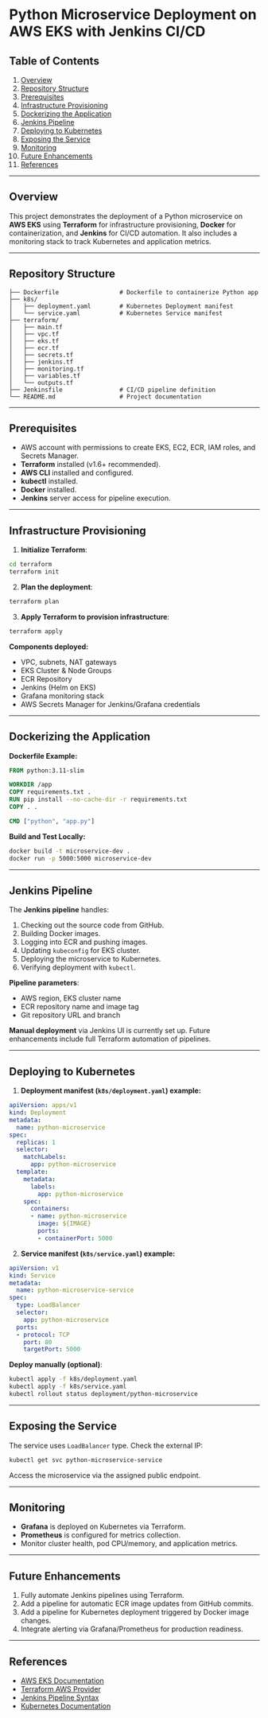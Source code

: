 # Python Microservice Deployment on AWS EKS with Jenkins CI/CD

## Table of Contents

1. [Overview](#overview)
2. [Repository Structure](#repository-structure)
3. [Prerequisites](#prerequisites)
4. [Infrastructure Provisioning](#infrastructure-provisioning)
5. [Dockerizing the Application](#dockerizing-the-application)
6. [Jenkins Pipeline](#jenkins-pipeline)
7. [Deploying to Kubernetes](#deploying-to-kubernetes)
8. [Exposing the Service](#exposing-the-service)
9. [Monitoring](#monitoring)
10. [Future Enhancements](#future-enhancements)
11. [References](#references)

---

## Overview

This project demonstrates the deployment of a Python microservice on **AWS EKS** using **Terraform** for infrastructure provisioning, **Docker** for containerization, and **Jenkins** for CI/CD automation. It also includes a monitoring stack to track Kubernetes and application metrics.

---

## Repository Structure

```
├── Dockerfile                 # Dockerfile to containerize Python app
├── k8s/
│   ├── deployment.yaml        # Kubernetes Deployment manifest
│   └── service.yaml           # Kubernetes Service manifest
├── terraform/
│   ├── main.tf
│   ├── vpc.tf
│   ├── eks.tf
│   ├── ecr.tf
│   ├── secrets.tf
│   ├── jenkins.tf
│   ├── monitoring.tf
│   ├── variables.tf
│   └── outputs.tf
├── Jenkinsfile                # CI/CD pipeline definition
└── README.md                  # Project documentation
```

---

## Prerequisites

* AWS account with permissions to create EKS, EC2, ECR, IAM roles, and Secrets Manager.
* **Terraform** installed (v1.6+ recommended).
* **AWS CLI** installed and configured.
* **kubectl** installed.
* **Docker** installed.
* **Jenkins** server access for pipeline execution.

---

## Infrastructure Provisioning

1. **Initialize Terraform**:

```bash
cd terraform
terraform init
```

2. **Plan the deployment**:

```bash
terraform plan
```

3. **Apply Terraform to provision infrastructure**:

```bash
terraform apply
```

**Components deployed:**

* VPC, subnets, NAT gateways
* EKS Cluster & Node Groups
* ECR Repository
* Jenkins (Helm on EKS)
* Grafana monitoring stack
* AWS Secrets Manager for Jenkins/Grafana credentials

---

## Dockerizing the Application

**Dockerfile Example:**

```dockerfile
FROM python:3.11-slim

WORKDIR /app
COPY requirements.txt .
RUN pip install --no-cache-dir -r requirements.txt
COPY . .

CMD ["python", "app.py"]
```

**Build and Test Locally:**

```bash
docker build -t microservice-dev .
docker run -p 5000:5000 microservice-dev
```

---

## Jenkins Pipeline

The **Jenkins pipeline** handles:

1. Checking out the source code from GitHub.
2. Building Docker images.
3. Logging into ECR and pushing images.
4. Updating `kubeconfig` for EKS cluster.
5. Deploying the microservice to Kubernetes.
6. Verifying deployment with `kubectl`.

**Pipeline parameters**:

* AWS region, EKS cluster name
* ECR repository name and image tag
* Git repository URL and branch

**Manual deployment** via Jenkins UI is currently set up. Future enhancements include full Terraform automation of pipelines.

---

## Deploying to Kubernetes

1. **Deployment manifest (`k8s/deployment.yaml`) example:**

```yaml
apiVersion: apps/v1
kind: Deployment
metadata:
  name: python-microservice
spec:
  replicas: 1
  selector:
    matchLabels:
      app: python-microservice
  template:
    metadata:
      labels:
        app: python-microservice
    spec:
      containers:
      - name: python-microservice
        image: ${IMAGE}
        ports:
        - containerPort: 5000
```

2. **Service manifest (`k8s/service.yaml`) example:**

```yaml
apiVersion: v1
kind: Service
metadata:
  name: python-microservice-service
spec:
  type: LoadBalancer
  selector:
    app: python-microservice
  ports:
  - protocol: TCP
    port: 80
    targetPort: 5000
```

**Deploy manually (optional)**:

```bash
kubectl apply -f k8s/deployment.yaml
kubectl apply -f k8s/service.yaml
kubectl rollout status deployment/python-microservice
```

---

## Exposing the Service

The service uses `LoadBalancer` type. Check the external IP:

```bash
kubectl get svc python-microservice-service
```

Access the microservice via the assigned public endpoint.

---

## Monitoring

* **Grafana** is deployed on Kubernetes via Terraform.
* **Prometheus** is configured for metrics collection.
* Monitor cluster health, pod CPU/memory, and application metrics.

---

## Future Enhancements

1. Fully automate Jenkins pipelines using Terraform.
2. Add a pipeline for automatic ECR image updates from GitHub commits.
3. Add a pipeline for Kubernetes deployment triggered by Docker image changes.
4. Integrate alerting via Grafana/Prometheus for production readiness.

---

## References

* [AWS EKS Documentation](https://docs.aws.amazon.com/eks/latest/userguide/what-is-eks.html)
* [Terraform AWS Provider](https://registry.terraform.io/providers/hashicorp/aws/latest/docs)
* [Jenkins Pipeline Syntax](https://www.jenkins.io/doc/book/pipeline/syntax/)
* [Kubernetes Documentation](https://kubernetes.io/docs/home/)

